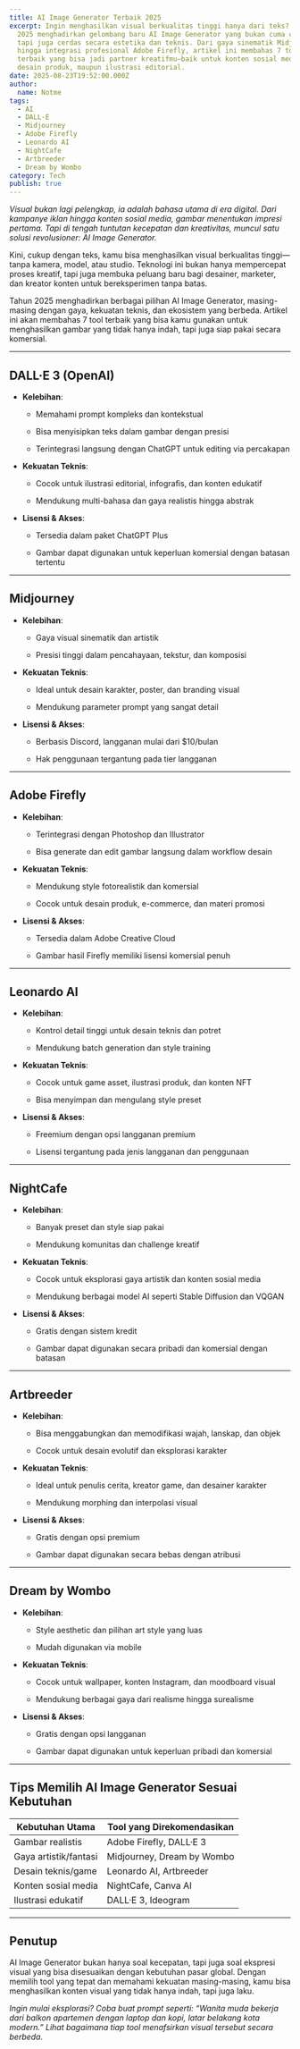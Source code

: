 ```yaml
---
title: AI Image Generator Terbaik 2025
excerpt: Ingin menghasilkan visual berkualitas tinggi hanya dari teks? Tahun
  2025 menghadirkan gelombang baru AI Image Generator yang bukan cuma cepat,
  tapi juga cerdas secara estetika dan teknis. Dari gaya sinematik Midjourney
  hingga integrasi profesional Adobe Firefly, artikel ini membahas 7 tool
  terbaik yang bisa jadi partner kreatifmu—baik untuk konten sosial media,
  desain produk, maupun ilustrasi editorial.
date: 2025-08-23T19:52:00.000Z
author:
  name: Notme
tags:
  - AI
  - DALL-E
  - Midjourney
  - Adobe Firefly
  - Leonardo AI
  - NightCafe
  - Artbreeder
  - Dream by Wombo
category: Tech
publish: true
---
```

_Visual bukan lagi pelengkap, ia adalah bahasa utama di era digital. Dari kampanye iklan hingga konten sosial media, gambar menentukan impresi pertama. Tapi di tengah tuntutan kecepatan dan kreativitas, muncul satu solusi revolusioner: AI Image Generator._

Kini, cukup dengan teks, kamu bisa menghasilkan visual berkualitas tinggi—tanpa kamera, model, atau studio. Teknologi ini bukan hanya mempercepat proses kreatif, tapi juga membuka peluang baru bagi desainer, marketer, dan kreator konten untuk bereksperimen tanpa batas.

Tahun 2025 menghadirkan berbagai pilihan AI Image Generator, masing-masing dengan gaya, kekuatan teknis, dan ekosistem yang berbeda. Artikel ini akan membahas 7 tool terbaik yang bisa kamu gunakan untuk menghasilkan gambar yang tidak hanya indah, tapi juga siap pakai secara komersial.

<hr/>

## DALL·E 3 (OpenAI)

*   **Kelebihan**:
    
    *   Memahami prompt kompleks dan kontekstual
        
    *   Bisa menyisipkan teks dalam gambar dengan presisi
        
    *   Terintegrasi langsung dengan ChatGPT untuk editing via percakapan
        
*   **Kekuatan Teknis**:
    
    *   Cocok untuk ilustrasi editorial, infografis, dan konten edukatif
        
    *   Mendukung multi-bahasa dan gaya realistis hingga abstrak
        
*   **Lisensi & Akses**:
    
    *   Tersedia dalam paket ChatGPT Plus
        
    *   Gambar dapat digunakan untuk keperluan komersial dengan batasan tertentu
        

<hr/>

## Midjourney

*   **Kelebihan**:
    
    *   Gaya visual sinematik dan artistik
        
    *   Presisi tinggi dalam pencahayaan, tekstur, dan komposisi
        
*   **Kekuatan Teknis**:
    
    *   Ideal untuk desain karakter, poster, dan branding visual
        
    *   Mendukung parameter prompt yang sangat detail
        
*   **Lisensi & Akses**:
    
    *   Berbasis Discord, langganan mulai dari $10/bulan
        
    *   Hak penggunaan tergantung pada tier langganan
        

<hr/>

## Adobe Firefly

*   **Kelebihan**:
    
    *   Terintegrasi dengan Photoshop dan Illustrator
        
    *   Bisa generate dan edit gambar langsung dalam workflow desain
        
*   **Kekuatan Teknis**:
    
    *   Mendukung style fotorealistik dan komersial
        
    *   Cocok untuk desain produk, e-commerce, dan materi promosi
        
*   **Lisensi & Akses**:
    
    *   Tersedia dalam Adobe Creative Cloud
        
    *   Gambar hasil Firefly memiliki lisensi komersial penuh
        

<hr/>

## Leonardo AI

*   **Kelebihan**:
    
    *   Kontrol detail tinggi untuk desain teknis dan potret
        
    *   Mendukung batch generation dan style training
        
*   **Kekuatan Teknis**:
    
    *   Cocok untuk game asset, ilustrasi produk, dan konten NFT
        
    *   Bisa menyimpan dan mengulang style preset
        
*   **Lisensi & Akses**:
    
    *   Freemium dengan opsi langganan premium
        
    *   Lisensi tergantung pada jenis langganan dan penggunaan
        

<hr/>

## NightCafe

*   **Kelebihan**:
    
    *   Banyak preset dan style siap pakai
        
    *   Mendukung komunitas dan challenge kreatif
        
*   **Kekuatan Teknis**:
    
    *   Cocok untuk eksplorasi gaya artistik dan konten sosial media
        
    *   Mendukung berbagai model AI seperti Stable Diffusion dan VQGAN
        
*   **Lisensi & Akses**:
    
    *   Gratis dengan sistem kredit
        
    *   Gambar dapat digunakan secara pribadi dan komersial dengan batasan
        

<hr/>

## Artbreeder

*   **Kelebihan**:
    
    *   Bisa menggabungkan dan memodifikasi wajah, lanskap, dan objek
        
    *   Cocok untuk desain evolutif dan eksplorasi karakter
        
*   **Kekuatan Teknis**:
    
    *   Ideal untuk penulis cerita, kreator game, dan desainer karakter
        
    *   Mendukung morphing dan interpolasi visual
        
*   **Lisensi & Akses**:
    
    *   Gratis dengan opsi premium
        
    *   Gambar dapat digunakan secara bebas dengan atribusi
        

<hr/>

## Dream by Wombo

*   **Kelebihan**:
    
    *   Style aesthetic dan pilihan art style yang luas
        
    *   Mudah digunakan via mobile
        
*   **Kekuatan Teknis**:
    
    *   Cocok untuk wallpaper, konten Instagram, dan moodboard visual
        
    *   Mendukung berbagai gaya dari realisme hingga surealisme
        
*   **Lisensi & Akses**:
    
    *   Gratis dengan opsi langganan
        
    *   Gambar dapat digunakan untuk keperluan pribadi dan komersial
        

<hr/>

## Tips Memilih AI Image Generator Sesuai Kebutuhan

| Kebutuhan Utama | Tool yang Direkomendasikan |
| --- | --- |
| Gambar realistis | Adobe Firefly, DALL·E 3 |
| Gaya artistik/fantasi | Midjourney, Dream by Wombo |
| Desain teknis/game | Leonardo AI, Artbreeder |
| Konten sosial media | NightCafe, Canva AI |
| Ilustrasi edukatif | DALL·E 3, Ideogram |

<hr/>

## Penutup

AI Image Generator bukan hanya soal kecepatan, tapi juga soal ekspresi visual yang bisa disesuaikan dengan kebutuhan pasar global. Dengan memilih tool yang tepat dan memahami kekuatan masing-masing, kamu bisa menghasilkan konten visual yang tidak hanya indah, tapi juga laku.

_Ingin mulai eksplorasi? Coba buat prompt seperti: “Wanita muda bekerja dari balkon apartemen dengan laptop dan kopi, latar belakang kota modern.” Lihat bagaimana tiap tool menafsirkan visual tersebut secara berbeda._